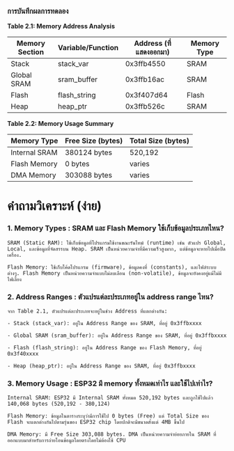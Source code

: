 ### การบันทึกผลการทดลอง 

**Table 2.1: Memory Address Analysis**

| Memory Section | Variable/Function | Address (ที่แสดงออกมา) | Memory Type |
|----------------|-------------------|----------------------|-------------|
| Stack | stack_var | 0x3ffb4550 | SRAM |
| Global SRAM | sram_buffer | 0x3ffb16ac | SRAM |
| Flash | flash_string | 0x3f407d64 | Flash |
| Heap | heap_ptr | 0x3ffb526c | SRAM |

**Table 2.2: Memory Usage Summary**

| Memory Type | Free Size (bytes) | Total Size (bytes) |
|-------------|-------------------|--------------------|
| Internal SRAM | 380124 bytes | 520,192 |
| Flash Memory | 0 bytes | varies |
| DMA Memory | 303088 bytes | varies |

# คำถามวิเคราะห์ (ง่าย)

### 1. Memory Types : SRAM และ Flash Memory ใช้เก็บข้อมูลประเภทไหน?
    SRAM (Static RAM): ใช้เก็บข้อมูลที่โปรแกรมใช้งานขณะรันไทม์ (runtime) เช่น ตัวแปร Global, Local, และข้อมูลที่จัดสรรบน Heap. SRAM เป็นหน่วยความจำที่มีความเร็วสูงมาก, แต่ข้อมูลจะหายไปเมื่อปิดเครื่อง.

    Flash Memory: ใช้เก็บโค้ดโปรแกรม (firmware), ข้อมูลคงที่ (constants), และไฟล์ระบบต่างๆ. Flash Memory เป็นหน่วยความจำแบบไม่ลบเลือน (non-volatile), ข้อมูลจะยังคงอยู่แม้ไม่มีไฟเลี้ยง
### 2. Address Ranges : ตัวแปรแต่ละประเภทอยู่ใน address range ไหน?
    จาก Table 2.1, ตัวแปรแต่ละประเภทจะอยู่ในช่วง Address ที่แตกต่างกัน:

    - Stack (stack_var): อยู่ใน Address Range ของ SRAM, ที่อยู่ 0x3ffbxxxx

    - Global SRAM (sram_buffer): อยู่ใน Address Range ของ SRAM, ที่อยู่ 0x3ffbxxxx

    - Flash (flash_string): อยู่ใน Address Range ของ Flash Memory, ที่อยู่ 0x3f40xxxx

    - Heap (heap_ptr): อยู่ใน Address Range ของ SRAM, ที่อยู่ 0x3ffbxxxx
### 3. Memory Usage : ESP32 มี memory ทั้งหมดเท่าไร และใช้ไปเท่าไร?
    Internal SRAM: ESP32 มี Internal SRAM ทั้งหมด 520,192 bytes และถูกใช้ไปแล้ว 140,068 bytes (520,192 - 380,124)

    Flash Memory: ข้อมูลในตารางระบุว่ามีการใช้ไป 0 bytes (Free) แต่ Total Size ของ Flash จะแตกต่างกันไปตามรุ่นของ ESP32 chip โดยปกติจะมีขนาดตั้งแต่ 4MB ขึ้นไป

    DMA Memory: มี Free Size 303,088 bytes. DMA เป็นหน่วยความจำย่อยภายใน SRAM ที่ออกแบบมาสำหรับการถ่ายโอนข้อมูลโดยตรงโดยไม่ต้องใช้ CPU